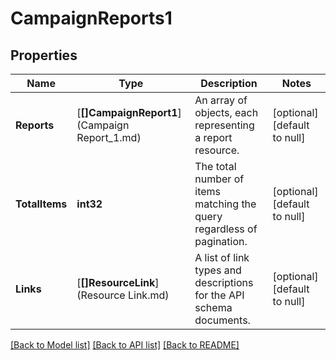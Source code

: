 # CampaignReports1

## Properties
Name | Type | Description | Notes
------------ | ------------- | ------------- | -------------
**Reports** | [**[]CampaignReport1**](Campaign Report_1.md) | An array of objects, each representing a report resource. | [optional] [default to null]
**TotalItems** | **int32** | The total number of items matching the query regardless of pagination. | [optional] [default to null]
**Links** | [**[]ResourceLink**](Resource Link.md) | A list of link types and descriptions for the API schema documents. | [optional] [default to null]

[[Back to Model list]](../README.md#documentation-for-models) [[Back to API list]](../README.md#documentation-for-api-endpoints) [[Back to README]](../README.md)

